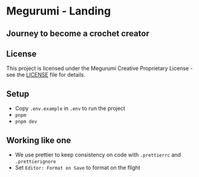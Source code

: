 # Megurumi - Landing
## Journey to become a crochet creator 

## License
This project is licensed under the Megurumi Creative Proprietary License - see the [LICENSE](./LICENSE.md) file for details.

## Setup

- Copy `.env.example` in `.env` to run the project
- `pnpm`
- `pnpm dev`

## Working like one

- We use prettier to keep consistency on code with `.prettierrc` and `.prettierignore`
- Set `Editor: Format on Save` to format on the flight
